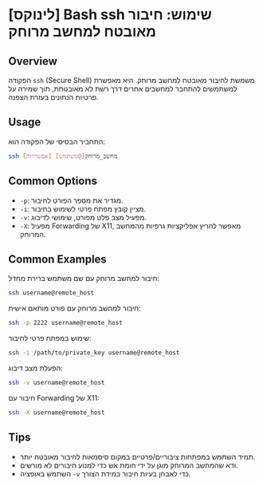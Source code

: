 # [לינוקס] Bash ssh שימוש: חיבור מאובטח למחשב מרוחק

## Overview
הפקודה `ssh` (Secure Shell) משמשת לחיבור מאובטח למחשב מרוחק. היא מאפשרת למשתמשים להתחבר למחשבים אחרים דרך רשת לא מאובטחת, תוך שמירה על פרטיות הנתונים בעזרת הצפנה.

## Usage
התחביר הבסיסי של הפקודה הוא:

```bash
ssh [אפשרויות] [משתמש@]מחשב_מרוחק
```

## Common Options
- `-p`: מגדיר את מספר הפורט לחיבור.
- `-i`: מציין קובץ מפתח פרטי לשימוש בחיבור.
- `-v`: מפעיל מצב פלט מפורט, שימושי לדיבוג.
- `-X`: מפעיל Forwarding של X11, מאפשר להריץ אפליקציות גרפיות מהמחשב המרוחק.

## Common Examples
חיבור למחשב מרוחק עם שם משתמש ברירת מחדל:

```bash
ssh username@remote_host
```

חיבור למחשב מרוחק עם פורט מותאם אישית:

```bash
ssh -p 2222 username@remote_host
```

שימוש במפתח פרטי לחיבור:

```bash
ssh -i /path/to/private_key username@remote_host
```

הפעלת מצב דיבוג:

```bash
ssh -v username@remote_host
```

חיבור עם Forwarding של X11:

```bash
ssh -X username@remote_host
```

## Tips
- תמיד השתמש במפתחות ציבוריים/פרטיים במקום סיסמאות לחיבור מאובטח יותר.
- ודא שהמחשב המרוחק מוגן על ידי חומת אש כדי למנוע חיבורים לא מורשים.
- השתמש באופציה `-v` כדי לאבחן בעיות חיבור במידת הצורך.
